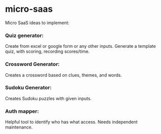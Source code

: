 # micro-saas
Micro SaaS ideas to implement:


### Quiz generator: 
Create from excel or google form or any other inputs. Generate a template quiz, with scoring, recording scores/time.

### Crossword Generator: 
Creates a crossword based on clues, themes, and words.

### Sudoku Generator: 
Creates Sudoku puzzles with given inputs.

### Auth mapper:
Helpful tool to identify who has what access. Needs independent maintenance.
